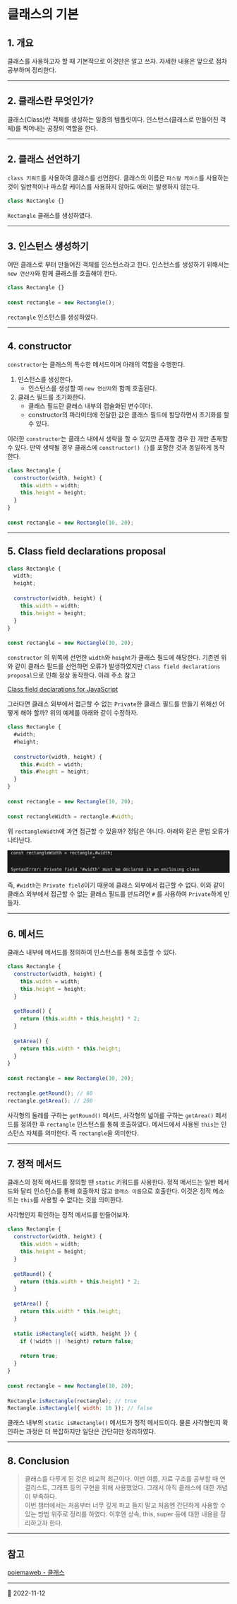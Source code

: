# 클래스의 기본

## 1. 개요

클래스를 사용하고자 할 때 기본적으로 이것만은 알고 쓰자. 자세한 내용은 앞으로 점차 공부하며 정리한다.

---

## 2. 클래스란 무엇인가?

클래스(Class)란 객체를 생성하는 일종의 템플릿이다. 인스턴스(클래스로 만들어진 객체)를 찍어내는 공장의 역할을 한다.

---

## 2. 클래스 선언하기

`class 키워드`를 사용하여 클래스를 선언한다. 클래스의 이름은 `파스칼 케이스`를 사용하는 것이 일반적이나 파스칼 케이스를 사용하지 않아도 에러는 발생하지 않는다.

```javascript
class Rectangle {}
```

`Rectangle` 클래스를 생성하였다.

---

## 3. 인스턴스 생성하기

어떤 클래스로 부터 만들어진 객체를 인스턴스라고 한다. 인스턴스를 생성하기 위해서는 `new 연산자`와 함께 클래스를 호출해야 한다.

```javascript
class Rectangle {}

const rectangle = new Rectangle();
```

`rectangle` 인스턴스를 생성하였다.

---

## 4. constructor

`constructor`는 클래스의 특수한 메서드이며 아래의 역할을 수행한다.

1. 인스턴스를 생성한다.
   - 인스턴스를 생성할 때 `new 연산자`와 함께 호출된다.
2. 클래스 필드를 초기화한다.
   - 클래스 필드란 클래스 내부의 캡슐화된 변수이다.
   - constructor의 파라미터에 전달한 값은 클래스 필드에 할당하면서 초기화를 할 수 있다.

이러한 `constructor`는 클래스 내에서 생략을 할 수 있지만 존재할 경우 한 개만 존재할 수 있다. 만약 생략될 경우 클래스에 `constructor() {}`를 포함한 것과 동일하게 동작한다.

```javascript
class Rectangle {
  constructor(width, height) {
    this.width = width;
    this.height = height;
  }
}

const rectangle = new Rectangle(10, 20);
```

---

## 5. Class field declarations proposal

```javascript
class Rectangle {
  width;
  height;

  constructor(width, height) {
    this.width = width;
    this.height = height;
  }
}

const rectangle = new Rectangle(10, 20);
```

`constructor` 의 위쪽에 선언한 `width`와 `height`가 클래스 필드에 해당한다. 기존엔 위와 같이 클래스 필드를 선언하면 오류가 발생하였지만 `Class field declarations proposal`으로 인해 정상 동작한다. 아래 주소 참고

[Class field declarations for JavaScript](https://github.com/tc39/proposal-class-fields)

그러다면 클래스 외부에서 접근할 수 없는 `Private`한 클래스 필드를 만들기 위해선 어떻게 해야 할까? 위의 예제를 아래와 같이 수정하자.

```javascript
class Rectangle {
  #width;
  #height;

  constructor(width, height) {
    this.#width = width;
    this.#height = height;
  }
}

const rectangle = new Rectangle(10, 20);

const rectangleWidth = rectangle.#width;
```

위 `rectangleWidth`에 과연 접근할 수 있을까? 정답은 아니다. 아래와 같은 문법 오류가 나타난다.

![SyntaxError](/image/JS/Class/BasicClass/SyntaxError1.png)

즉, `#width`는 `Private field`이기 때문에 클래스 외부에서 접근할 수 없다.
이와 같이 클래스 외부에서 접근할 수 없는 클래스 필드를 만드려면 `#` 를 사용하여 `Private`하게 만들자.

---

## 6. 메서드

클래스 내부에 메서드를 정의하여 인스턴스를 통해 호출할 수 있다.

```javascript
class Rectangle {
  constructor(width, height) {
    this.width = width;
    this.height = height;
  }

  getRound() {
    return (this.width + this.height) * 2;
  }

  getArea() {
    return this.width * this.height;
  }
}

const rectangle = new Rectangle(10, 20);

rectangle.getRound(); // 60
rectangle.getArea(); // 200
```

사각형의 둘레를 구하는 `getRound()` 메서드, 사각형의 넓이를 구하는 `getArea()` 메서드를 정의한 후 `rectangle` 인스턴스를 통해 호출하였다. 메서드에서 사용된 `this`는 인스턴스 자체를 의미한다. 즉 `rectangle`을 의미한다.

---

## 7. 정적 메서드

클래스의 정적 메서드를 정의할 땐 `static` 키워드를 사용한다. 정적 메서드는 일반 메서드와 달리 인스턴스를 통해 호출하지 않고 `클래스 이름`으로 호출한다. 이것은 정적 메소드는 `this`를 사용할 수 없다는 것을 의미한다.

사각형인지 확인하는 정적 메서드를 만들어보자.

```javascript
class Rectangle {
  constructor(width, height) {
    this.width = width;
    this.height = height;
  }

  getRound() {
    return (this.width + this.height) * 2;
  }

  getArea() {
    return this.width * this.height;
  }

  static isRectangle({ width, height }) {
    if (!width || !height) return false;

    return true;
  }
}

const rectangle = new Rectangle(10, 20);

Rectangle.isRectangle(rectangle); // true
Rectangle.isRectangle({ width: 10 }); // false
```

클래스 내부의 `static isRectangle()` 메서드가 정적 메서드이다. 물론 사각형인지 확인하는 과정은 더 복잡하지만 일단은 간단히만 정리하였다.

---

## 8. Conclusion

> 클래스를 다루게 된 것은 비교적 최근이다. 이번 여름, 자료 구조를 공부할 때 연결리스트, 그래프 등의 구현을 위해 사용했었다. 그래서 아직 클래스에 대한 개념이 부족하다.  
> 이번 챕터에서는 처음부터 너무 깊게 파고 들지 말고 처음엔 간단하게 사용할 수 있는 방법 위주로 정리를 하였다. 이후엔 상속, this, super 등에 대한 내용을 정리하고자 한다.

---

## 참고

[poiemaweb - 클래스](https://poiemaweb.com/es6-class)

---

📅 2022-11-12
